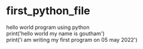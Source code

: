 # first_python_file
hello world program using python<br>
print('hello world my name is goutham')<br>
print('i am writing my first program on 05 may 2022')
